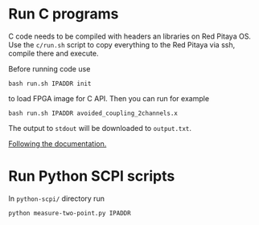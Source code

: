 
# Run C programs

C code needs to be compiled with headers an libraries on Red Pitaya
OS.  Use the `c/run.sh` script to copy everything to the Red Pitaya
via ssh, compile there and execute.

Before running code use

    bash run.sh IPADDR init

to load FPGA image for C API.  Then you can run for example

    bash run.sh IPADDR avoided_coupling_2channels.x

The output to `stdout` will be downloaded to `output.txt`.

[Following the documentation.](https://redpitaya.readthedocs.io/en/latest/developerGuide/comC.html)


# Run Python SCPI scripts

In `python-scpi/` directory run

    python measure-two-point.py IPADDR
